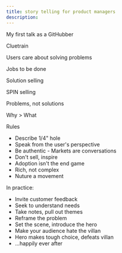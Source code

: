 ```yaml
---
title: story telling for product managers
description:
---
```


My first talk as a GitHubber

Cluetrain

Users care about solving problems

Jobs to be done

Solution selling

SPIN selling

Problems, not solutions

Why > What

Rules

* Describe 1/4" hole
* Speak from the user's perspective
* Be authentic - Markets are conversations
* Don't sell, inspire
* Adoption isn't the end game
* Rich, not complex
* Nuture a movement

In practice:

* Invite customer feedback
* Seek to understand needs
* Take notes, pull out themes
* Reframe the problem
* Set the scene, introduce the hero
* Make your audience hate the villan
* Hero makes tough choice, defeats villan
* ...happily ever after
